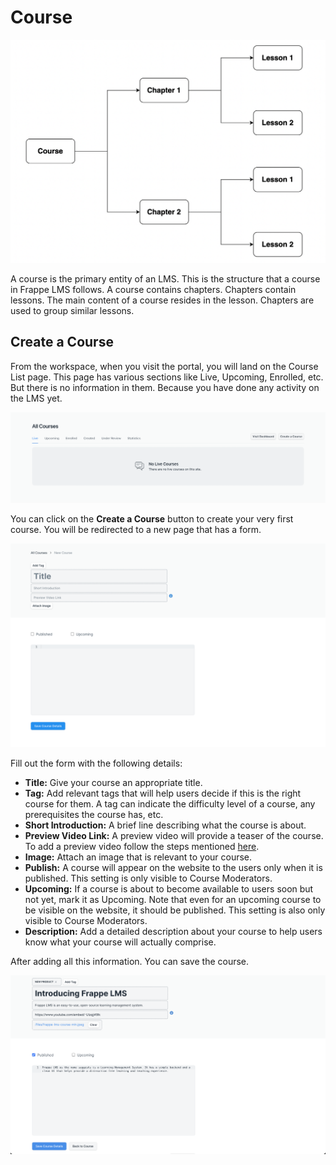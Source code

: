 # Course

![Course Structure](../images/course-structure.png)

A course is the primary entity of an LMS. This is the structure that a course in Frappe LMS follows. A course contains chapters. Chapters contain lessons. The main content of a course resides in the lesson. Chapters are used to group similar lessons.

## Create a Course

From the workspace, when you visit the portal, you will land on the Course List page. This page has various sections like Live, Upcoming, Enrolled, etc. But there is no information in them. Because you have done any activity on the LMS yet.

![Empty State](../images/empty.png)

You can click on the **Create a Course** button to create your very first course. You will be redirected to a new page that has a form.

![Course Form](../images/course-form.png)

Fill out the form with the following details:

 - **Title:** Give your course an appropriate title.
 - **Tag:** Add relevant tags that will help users decide if this is the right course for them. A tag can indicate the difficulty level of a course, any prerequisites the course has, etc.
 - **Short Introduction:** A brief line describing what the course is about.
 - **Preview Video Link:** A preview video will provide a teaser of the course. To add a preview video follow the steps mentioned [here](../miscellaneous/faq.md#how-to-add-youtube-video-in-a-lesson-or-for-course-preview).
 - **Image:** Attach an image that is relevant to your course.
 - **Publish:** A course will appear on the website to the users only when it is published. This setting is only visible to Course Moderators.
 - **Upcoming:** If a course is about to become available to users soon but not yet, mark it as Upcoming. Note that even for an upcoming course to be visible on the website, it should be published. This setting is also only visible to Course Moderators.
 - **Description:** Add a detailed description about your course to help users know what your course will actually comprise.

 After adding all this information. You can save the course.

 ![Course Saved](../images/course-saved.png)